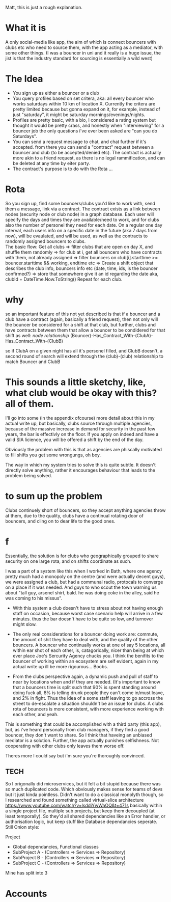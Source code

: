 
Matt, this is just a rough explanation.

# What it is
A only social-media like app, the aim of which is connect bouncers with clubs etc who need to source them, with the app acting as a mediator, with some other things. 
(I was a bouncer in uni and it really is a huge issue, the jist is that the industry standard for sourcing is essentially a wild west)

# The Idea

- You sign up as either a bouncer or a club
- You query profiles based on set critera, aka: all every bouncer who works saturdays within 10 km of location X. Currently the critera are pretty limited because but gonna expand on it, for example, instead of just "saturday", it might be saturday mornings/evenings/nights. 
- Profiles are pretty basic, with a bio, I considered a rating system but thought it would be pretty crass, and honestly when "interviewing" for a bouncer job the only questions i've ever been asked are "can you do Saturdays".
- You can send a request message to chat, and chat further if it's accepted. from there you can send a "contract" request between a bouncer and club (to be accepted/denied etc). The contract is actually more akin to a friend request, as there is no legal rammification, and can be deleted at any time by eiter party. 
- The contract's purpose is to do with the Rota ...

# Rota
So you sign up, find some bouncers/clubs you'd like to work with, send them a message, link via a contract. 
The contract exists as a link between nodes (security node or club node) in a graph database. Each user will specify the days and times they are available/need to work, and for clubs also the number of personel they need for each date. On a regular one day interval, each users info on a specific date in the future (aka 7 days from now), will be evaulated, and will be used, as well as the contracts to randomly assigned bouncers to clubs.  
The basic flow:
Get all clubs => 
  filter clubs that are open on day X, and shuffle them randomly => 
    for club at i, get all bouncers who have contracts with them, not already assigned =>
      filter bouncers on club[i].starttime >= bouncer.starttime && working, endtime etc =>
        Create a shift object that describes the club info, bouncers info etc (date, time, ids, is the bouncer confirmed?) =>
          store that somewhere give it an id regarding the date aka, clubId + DateTime.Now.ToString()
    Repeat for each club.
    
# why
so an important feature of this not yet described is that if a bouncer and a club have a contract (again, basically a friend request), then not only will the bouncer be considered for a shift at that club, but further, clubs and have contracts between them that allow a bouncer to be condidered for that shift as well:
 *node*        *relationship*
(Bouncer)-Has_Contract_With-(ClubA)-Has_Contract_With-(ClubB)

so if ClubA on a given night has all it's personel filled, and ClubB doesn't, a second round of search will extend through the (club)-(club) relationship to match Bouncer and ClubB


# This sounds a little sketchy, like, what club would be okay with this? all of them.
I'll go into some (in the appendix ofcourse) more detail about this in my actual write up, but basically, clubs source through multiple agencies, because of the massive increase in demand for security in the past few years, the bar is effectivly on the floor. If you apply on indeed and have a valid SIA licience, you will be offered a shift by the end of the day.

Obviously the problem with this is that as agencies are phiscally motivated to fill shifts you get some wrongungs, oh boy. 

The way in which my system tries to solve this is quite subtle. It doesn't directly solve anything, rather it encourages behaviour that leads to the problem being solved.

# to sum up the problem
Clubs continuely short of bouncers, so they accept anything agencies throw at them, due to the quality, clubs have a continual rotating door of bouncers, and cling on to dear life to the good ones.

# f

Essentially, the solution is for clubs who geographically grouped to share security on one large rota, and on shifts coordinate as such.

I was a part of a system like this when I worked in Bath, where one agency pretty much had a monopoly on the centre (and were actually decent guys), we were assigned a club, but had a communal radio, protocals to converge on a place if it was needed. And guys to who scout the town warning us about "tall guy, arsenel shirt, bald. he was doing coke in the alley, said he was coming to his missus".

- With this system a club doesn't have to stress about not having enough staff on occasion, because worst case scenario help will arrive in a few minutes. thus the bar doesn't have to be quite so low, and turnover might slow.

- The only real considerations for a bouncer doing work are: commute, the amount of shit they have to deal with, and the quality of the other bouncers. A bouncer who continually works at one of say 5 locations, all within ear shot of each other, is, catagorically, nicer than being at which ever place Joe's Sercurity Agency chucks you. I think the benifits to the bouncer of working within an ecosystem are self evident, again in my actual write up ill be more rigourous... Boobs. 

- From the clubs perspective again, a dynamic push and pull of staff to near by locations when and if they are needed. (It's important to know that a bouncers time is split such that 90% is spent standing around doing fuck all, 8% is telling drunk people they can't come in/must leave, and 2% in fight. Thus the idea of a some staff leaving to go accross the street to de-escalate a situation shouldn't be an issue for clubs.
A clubs rota of bouncers is more consistent, with more experience working with each other, and yeah.


This is something that could be accomplished with a third party (this app), but, as i've heard personally from club managers, if they find a good bouncer, they don't want to share. So I think that haveing an unbiased mediator is a solution. Further, the app actually punishes selfishness. Not cooperating with other clubs only leaves them worse off. 

Theres more I could say but i'm sure you're thoroughly convinced.

## TECH

So I origonally did microservices, but it felt a bit stupid because there was so much duplicated code. Which obviously makes sense for teams of devs but it just kinda pointless. Didn't want to do a classical monolyth though, so I researched and found something called virtual-slice architecture https://www.youtube.com/watch?v=lsddiYwWaOQ&t=471s
basically within a single project file, multiple sub projects, but keep them decoupled (at least temporally). So they'd all shared dependancies like an Error handler, or authorisation logic, but keep stuff like Database dependancies seperate. Still Onion style:

Project
 - Global dependancies, Functional classes
 - SubProject A - (Controllers => Services => Repository)
 - SubProject B - (Controllers => Services => Repository)
 - SubProject C - (Controllers => Services => Repository)



Mine has split into 3

# Accounts













